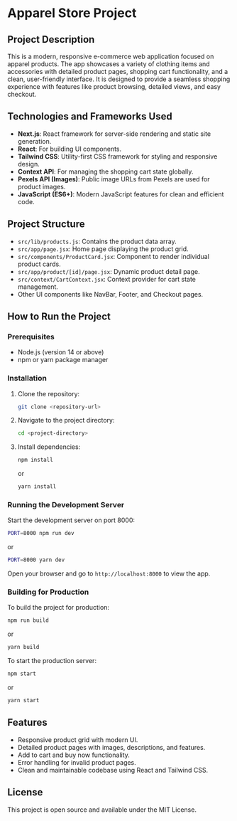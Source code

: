 # Apparel Store Project

## Project Description
This is a modern, responsive e-commerce web application focused on apparel products. The app showcases a variety of clothing items and accessories with detailed product pages, shopping cart functionality, and a clean, user-friendly interface. It is designed to provide a seamless shopping experience with features like product browsing, detailed views, and easy checkout.

## Technologies and Frameworks Used
- **Next.js**: React framework for server-side rendering and static site generation.
- **React**: For building UI components.
- **Tailwind CSS**: Utility-first CSS framework for styling and responsive design.
- **Context API**: For managing the shopping cart state globally.
- **Pexels API (Images)**: Public image URLs from Pexels are used for product images.
- **JavaScript (ES6+)**: Modern JavaScript features for clean and efficient code.

## Project Structure
- `src/lib/products.js`: Contains the product data array.
- `src/app/page.jsx`: Home page displaying the product grid.
- `src/components/ProductCard.jsx`: Component to render individual product cards.
- `src/app/product/[id]/page.jsx`: Dynamic product detail page.
- `src/context/CartContext.jsx`: Context provider for cart state management.
- Other UI components like NavBar, Footer, and Checkout pages.

## How to Run the Project

### Prerequisites
- Node.js (version 14 or above)
- npm or yarn package manager

### Installation
1. Clone the repository:
   ```bash
   git clone <repository-url>
   ```
2. Navigate to the project directory:
   ```bash
   cd <project-directory>
   ```
3. Install dependencies:
   ```bash
   npm install
   ```
   or
   ```bash
   yarn install
   ```

### Running the Development Server
Start the development server on port 8000:
```bash
PORT=8000 npm run dev
```
or
```bash
PORT=8000 yarn dev
```

Open your browser and go to `http://localhost:8000` to view the app.

### Building for Production
To build the project for production:
```bash
npm run build
```
or
```bash
yarn build
```

To start the production server:
```bash
npm start
```
or
```bash
yarn start
```

## Features
- Responsive product grid with modern UI.
- Detailed product pages with images, descriptions, and features.
- Add to cart and buy now functionality.
- Error handling for invalid product pages.
- Clean and maintainable codebase using React and Tailwind CSS.

## License
This project is open source and available under the MIT License.
